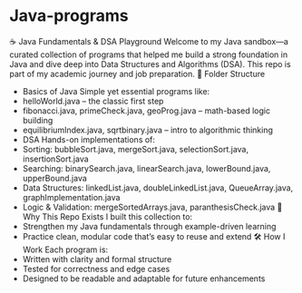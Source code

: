 # Java-programs

☕ Java Fundamentals & DSA Playground
Welcome to my Java sandbox—a curated collection of programs that helped me build a strong foundation in Java and dive deep into Data Structures and Algorithms (DSA). This repo is part of my academic journey and job preparation.
📁 Folder Structure
- Basics of Java
Simple yet essential programs like:
- helloWorld.java – the classic first step
- fibonacci.java, primeCheck.java, geoProg.java – math-based logic building
- equilibriumIndex.java, sqrtbinary.java – intro to algorithmic thinking
- DSA
Hands-on implementations of:
- Sorting: bubbleSort.java, mergeSort.java, selectionSort.java, insertionSort.java
- Searching: binarySearch.java, linearSearch.java, lowerBound.java, upperBound.java
- Data Structures: linkedList.java, doubleLinkedList.java, QueueArray.java, graphImplementation.java
- Logic & Validation: mergeSortedArrays.java, paranthesisCheck.java
🎯 Why This Repo Exists
I built this collection to:
- Strengthen my Java fundamentals through example-driven learning
- Practice clean, modular code that’s easy to reuse and extend
🛠️ How I Work
Each program is:
- Written with clarity and formal structure
- Tested for correctness and edge cases
- Designed to be readable and adaptable for future enhancements
